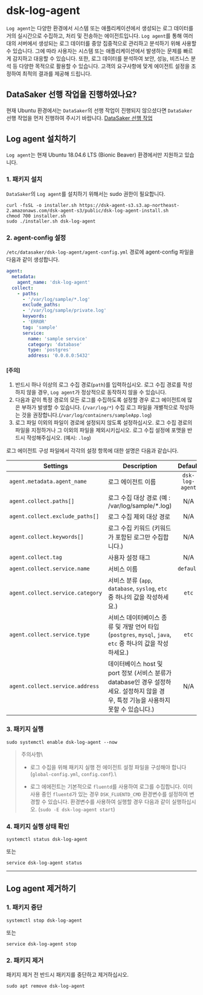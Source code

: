 # dsk-log-agent

`Log agent`는 다양한 환경에서 시스템 또는 애플리케이션에서 생성되는 로그 데이터를 거의 실시간으로 수집하고, 처리 및 전송하는 에이전트입니다. `Log agent`를 통해 여러 대의 서버에서 생성되는 로그 데이터를 중앙 집중적으로 관리하고 분석하기 위해 사용할 수 있습니다. 그에 따라 사용자는 시스템 또는 애플리케이션에서 발생하는 문제를 빠르게 감지하고 대응할 수 있습니다. 또한, 로그 데이터를 분석하여 보안, 성능, 비즈니스 분석 등 다양한 목적으로 활용할 수 있습니다. 고객의 요구사항에 맞게 에이전트 설정을 조정하여 최적의 결과를 제공해 드립니다.

## DataSaker 선행 작업을 진행하였나요?

현재 Ubuntu 환경에서는 `DataSaker`의 선행 작업이 진행되지 않으셨다면 `DataSaker` 선행 작업을 먼저 진행하여 주시기 바랍니다. [DataSaker 선행 작업]($%7BPREPARATION\_MANUAL\_KR%7D/)

## Log agent 설치하기

`Log agent`는 현재 Ubuntu 18.04.6 LTS (Bionic Beaver) 환경에서만 지원하고 있습니다.

### 1. 패키지 설치

`DataSaker`의 `Log agent`를 설치하기 위해서는 sudo 권한이 필요합니다.

```shell
curl -fsSL -o installer.sh https://dsk-agent-s3.s3.ap-northeast-2.amazonaws.com/dsk-agent-s3/public/dsk-log-agent-install.sh
chmod 700 installer.sh
sudo ./installer.sh dsk-log-agent
```

### 2. agent-config 설정

`/etc/datasaker/dsk-log-agent/agent-config.yml` 경로에 agent-config 파일을 다음과 같이 생성합니다.

```yaml
agent:
  metadata:
    agent_name: 'dsk-log-agent'
  collect:
    - paths:
      - '/var/log/sample/*.log'
      exclude_paths:
      - '/var/log/sample/private.log'
      keywords:
      - 'ERROR'
      tag: 'sample'
      service:
        name: 'sample service'
        category: 'database'
        type: 'postgres'
        address: '0.0.0.0:5432'
```

#### **\[주의]**

1. 반드시 하나 이상의 로그 수집 경로(`path`)를 입력하십시오. 로그 수집 경로를 작성하지 않을 경우, `Log agent`가 정상적으로 동작하지 않을 수 있습니다.
2. 다음과 같이 특정 경로의 모든 로그를 수집하도록 설정할 경우 로그 에이전트에 많은 부하가 발생할 수 있습니다. (`/var/log/*`) 수집 로그 파일을 개별적으로 작성하는 것을 권장합니다.(`/var/log/containers/sampleApp.log`)
3. 로그 파일 이외의 파일이 경로에 설정되지 않도록 설정하십시오. 로그 수집 경로의 파일을 지정하거나 그 이외의 파일을 제외시키십시오. 로그 수집 설정에 포맷을 반드시 작성해주십시오. (예시: `.log`)

로그 에이전트 구성 파일에서 각각의 설정 항목에 대한 설명은 다음과 같습니다.

| **Settings**                     | **Description**                                                                        |   **Default**   | **Necessary** |
| -------------------------------- | -------------------------------------------------------------------------------------- | :-------------: | :-----------: |
| `agent.metadata.agent_name`      | 로그 에이전트 이름                                                                             | `dsk-log-agent` |               |
| `agent.collect.paths[]`          | 로그 수집 대상 경로 (예 : /var/log/sample/\*.log)                                               |       N/A       |     **✓**     |
| `agent.collect.exclude_paths[]`  | 로그 수집 제외 대상 경로                                                                         |       N/A       |               |
| `agent.collect.keywords[]`       | 로그 수집 키워드 (키워드가 포함된 로그만 수집합니다.)                                                        |       N/A       |               |
| `agent.collect.tag`              | 사용자 설정 태그                                                                              |       N/A       |               |
| `agent.collect.service.name`     | 서비스 이름                                                                                 |    `default`    |               |
| `agent.collect.service.category` | 서비스 분류 (`app`, `database`, `syslog`, `etc` 중 하나의 값을 작성하세요.)                            |      `etc`      |               |
| `agent.collect.service.type`     | 서비스 데이터베이스 종류 및 개발 언어 타입 (`postgres`, `mysql`, `java`, `etc` 중 하나의 값을 작성하세요.)          |      `etc`      |               |
| `agent.collect.service.address`  | 데이터베이스 host 및 port 정보 (서비스 분류가 database인 경우 설정하세요. 설정하지 않을 경우, 특정 기능을 사용하지 못할 수 있습니다.) |       N/A       |       ⚠️      |

### 3. 패키지 실행

```shell
sudo systemctl enable dsk-log-agent --now
```

> 주의사항\
>
>
> * 로그 수집을 위해 패키지 실행 전 에이전트 설정 파일을 구성해야 합니다(`global-config.yml`, `config.conf`).\
>
> * 로그 에에전트는 기본적으로 `fluentd`를 사용하여 로그를 수집합니다. 이미 사용 중인 `fluentd`가 있는 경우 `DSK_FLUENTD_CMD` 환경변수를 설정하여 변경할 수 있습니다. 환경변수를 사용하여 실행할 경우 다음과 같이 실행하십시오. (`sudo -E dsk-log-agent start`)

### 4. 패키지 실행 상태 확인

```shell
systemctl status dsk-log-agent
```

또는

```shell
service dsk-log-agent status
```

***

## Log agent 제거하기

### 1. 패키지 중단

```shell
systemctl stop dsk-log-agent
```

또는

```shell
service dsk-log-agent stop
```

### 2. 패키지 제거

패키지 제거 전 반드시 패키지를 중단하고 제거하십시오.

```shell
sudo apt remove dsk-log-agent
```
